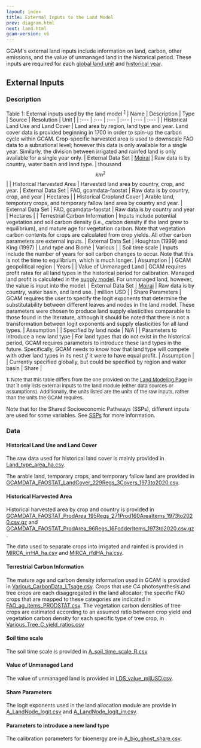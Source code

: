 ```yaml
---
layout: index
title: External Inputs to the Land Model
prev: diagram.html
next: land.html
gcam-version: v6 
---
```


GCAM's external land inputs include information on land, carbon, other emissions, and the value of unmanaged land in the historical period. These inputs are required for each [global land unit](common_assumptions.html#global-land-units) and [historical year](common_assumptions.html#historical-years).


## External Inputs

### Description

Table 1: External inputs used by the land model <sup>[1](#table_footnote)</sup>
| Name | Description | Type | Source | Resolution | Unit |
| :--- | :--- | :--- | :--- | :--- | :--- |
| Historical Land Use and Land Cover | Land area by region, land type and year. Land cover data is provided beginning in 1700 in order to spin-up the carbon cycle within GCAM. Crop-specific harvested area is used to downscale FAO data to a subnational level; however this data is only available for a single year. Similarly, the division between irrigated and rainfed land is only available for a single year only. | External Data Set | <a href="https://github.com/JGCRI/moirai">Moirai</a> | Raw data is by country, water basin and land type. | thousand $$km^2$$ |
| Historical Harvested Area | Harvested land area by country, crop, and year. | External Data Set | FAO, gcamdata-faostat | Raw data is by country, crop, and year | Hectares |
| Historical Cropland Cover | Arable land, temporary crops, and temporary fallow land area by country and year. | External Data Set | FAO, gcamdata-faostat | Raw data is by country and year | Hectares |
| Terrestrial Carbon Information | Inputs include potential vegetation and soil carbon density (i.e., carbon density if the land grew to equilibrium), and mature age for vegetation carbon. Note that vegetation carbon contents for crops are calculated from crop yields. All other carbon parameters are external inputs. | External Data Set |  Houghton (1999) and King (1997) | Land type and Biome | Various |
| Soil time scale | Inputs include the number of years for soil carbon changes to occur. Note that this is not the time to equilibrium, which is much longer. | Assumption | | GCAM geopolitical region | Years |
| Value of Unmanaged Land | GCAM requires profit rates for all land types in the historical period for calibration. Managed land profit is calculated in the <a href="inputs_supply.html">supply model</a>. For unmanaged land, however, the value is input into the model. | External Data Set | <a href="https://github.com/JGCRI/moirai">Moirai</a> | Raw data is by country, water basin, and land use. | million USD |
| Share Parameters | GCAM requires the user to specify the logit exponents that determine the substitutability between different leaves and nodes in the land model. These parameters were chosen to produce land supply elasticities comparable to those found in the literature, although it should be noted that there is not a transformation between logit exponents and supply elasticities for all land types. | Assumption |  | Specified by land node | N/A |
| Parameters to introduce a new land type | For land types that do not exist in the historical period, GCAM requires parameters to introduce these land types in the future. Specifically, GCAM needs to know how that land type will compete with other land types in its nest _if_ it were to have equal profit. | Assumption | | Currently specified globally, but could be specified by region and water basin | Share |

<font size="-1">
<a name="table_footnote">1</a>: Note that this table differs from the one provided on the <a href="land.html#inputs-to-the-module">Land Modeling Page</a> in that it only lists external inputs to the land module (either data sources or assumptions). Additionally, the units listed are the units of the raw inputs, rather than the units the GCAM requires.
</font>


Note that for the Shared Socioeconomic Pathways (SSPs), different inputs are used for some variables. See [SSPs](ssp.html) for more information.

### Data

#### Historical Land Use and Land Cover
The raw data used for historical land cover is mainly provided in [Land_type_area_ha.csv](https://github.com/JGCRI/gcam-core/blob/master/input/gcamdata/inst/extdata/aglu/LDS/Land_type_area_ha.csv). 

The arable land, temporary crops, and temporary fallow land are provided in [GCAMDATA_FAOSTAT_LandCover_229Regs_3Covers_1973to2020.csv](https://github.com/JGCRI/gcam-core/blob/master/input/gcamdata/inst/extdata/aglu/FAO/GCAMDATA_FAOSTAT_LandCover_229Regs_3Covers_1973to2020.csv).  

#### Historical Harvested Area
Historical harvested area by crop and country is provided in [GCAMDATA_FAOSTAT_ProdArea_195Regs_271Prod160AreaItems_1973to2020.csv.gz](https://github.com/JGCRI/gcam-core/blob/master/input/gcamdata/inst/extdata/aglu/FAO/GCAMDATA_FAOSTAT_ProdArea_195Regs_271Prod160AreaItems_1973to2020.csv.gz) and [GCAMDATA_FAOSTAT_ProdArea_96Regs_16FodderItems_1973to2020.csv.gz](https://github.com/JGCRI/gcam-core/blob/master/input/gcamdata/inst/extdata/aglu/FAO/GCAMDATA_FAOSTAT_ProdArea_96Regs_16FodderItems_1973to2020.csv.gz).

The data used to separate crops into irrigated and rainfed is provided in [MIRCA_irrHA_ha.csv](https://github.com/JGCRI/gcam-core/blob/master/input/gcamdata/inst/extdata/aglu/LDS/MIRCA_irrHA_ha.csv) and [MIRCA_rfdHA_ha.csv](https://github.com/JGCRI/gcam-core/blob/master/input/gcamdata/inst/extdata/aglu/LDS/MIRCA_rfdHA_ha.csv).   

#### Terrestrial Carbon Information
The mature age and carbon density information used in GCAM is provided in [Various_CarbonData_LTsage.csv](https://github.com/JGCRI/gcam-core/blob/master/input/gcamdata/inst/extdata/aglu/Various_CarbonData_LTsage.csv).
Crops that use C4 photosynthesis and tree crops are each disaggregated in the land allocator; the specific FAO crops that are mapped to these categories are indicated in  [FAO_ag_items_PRODSTAT.csv](https://github.com/JGCRI/gcam-core/blob/master/input/gcamdata/inst/extdata/aglu/FAO/FAO_ag_items_PRODSTAT.csv). The vegetation carbon densities of tree crops are estimated according to an assumed ratio between crop yield and vegetation carbon density for each specific type of tree crop, in [Various_Tree_C_yield_ratios.csv](https://github.com/JGCRI/gcam-core/blob/master/input/gcamdata/inst/extdata/aglu/Various_Tree_C_yield_ratios.csv) 

#### Soil time scale
The soil time scale is provided in [A_soil_time_scale_R.csv](https://github.com/JGCRI/gcam-core/blob/master/input/gcamdata/inst/extdata/aglu/A_soil_time_scale_R.csv)

#### Value of Unmanaged Land
The value of unmanaged land is provided in [LDS_value_milUSD.csv](https://github.com/JGCRI/gcam-core/blob/master/input/gcamdata/inst/extdata/aglu/LDS/LDS_value_milUSD.csv).

#### Share Parameters
The logit exponents used in the land allocation module are provide in [A_LandNode_logit.csv](https://github.com/JGCRI/gcam-core/blob/master/input/gcamdata/inst/extdata/aglu/A_LandNode_logit.csv) and [A_LandNode_logit_irr.csv](https://github.com/JGCRI/gcam-core/blob/master/input/gcamdata/inst/extdata/aglu/A_LandNode_logit_irr.csv).

#### Parameters to introduce a new land type
The calibration parameters for bioenergy are in [A_bio_ghost_share.csv](https://github.com/JGCRI/gcam-core/blob/master/input/gcamdata/inst/extdata/aglu/A_bio_ghost_share.csv).

